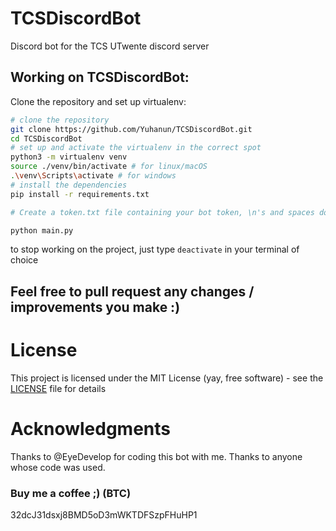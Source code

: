 # TCSDiscordBot
Discord bot for the TCS UTwente discord server

## Working on TCSDiscordBot:
Clone the repository and set up virtualenv:

```sh
# clone the repository
git clone https://github.com/Yuhanun/TCSDiscordBot.git
cd TCSDiscordBot
# set up and activate the virtualenv in the correct spot
python3 -m virtualenv venv
source ./venv/bin/activate # for linux/macOS
.\venv\Scripts\activate # for windows
# install the dependencies
pip install -r requirements.txt

# Create a token.txt file containing your bot token, \n's and spaces don't matter at the end or begin, the token is .strip()'d

python main.py
```
to stop working on the project, just type `deactivate` in your terminal of choice

## Feel free to pull request any changes / improvements you make :) ##

# License #
This project is licensed under the MIT License (yay, free software) - see the [LICENSE](https://github.com/Yuhanun/TCSDiscordBot/blob/master/LICENSE) file for details

# Acknowledgments #
Thanks to @EyeDevelop for coding this bot with me.
Thanks to anyone whose code was used.

### Buy me a coffee ;) (BTC) ###
32dcJ31dsxj8BMD5oD3mWKTDFSzpFHuHP1
